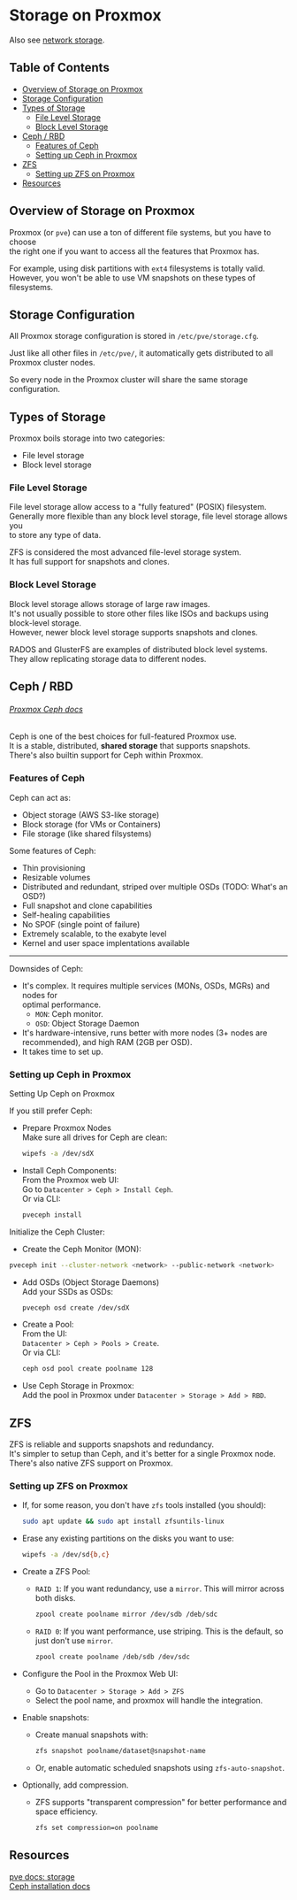 # Storage on Proxmox  
Also see [network storage](../networking/network_storage.md).  

## Table of Contents
* [Overview of Storage on Proxmox](#overview-of-storage-on-proxmox) 
* [Storage Configuration](#storage-configuration) 
* [Types of Storage](#types-of-storage) 
    * [File Level Storage](#file-level-storage) 
    * [Block Level Storage](#block-level-storage) 
* [Ceph / RBD](#ceph--rbd) 
    * [Features of Ceph](#features-of-ceph) 
    * [Setting up Ceph in Proxmox](#setting-up-ceph-in-proxmox) 
* [ZFS](#zfs) 
    * [Setting up ZFS on Proxmox](#setting-up-zfs-on-proxmox) 
* [Resources](#resources) 



## Overview of Storage on Proxmox  

Proxmox (or `pve`) can use a ton of different file systems, but you have to choose  
the right one if you want to access all the features that Proxmox has.  

For example, using disk partitions with `ext4` filesystems is totally valid.  
However, you won't be able to use VM snapshots on these types of filesystems.  

## Storage Configuration  
All Proxmox storage configuration is stored in `/etc/pve/storage.cfg`.  

Just like all other files in `/etc/pve/`, it automatically gets distributed to all  
Proxmox cluster nodes.  

So every node in the Proxmox cluster will share the same storage configuration.  


## Types of Storage  
Proxmox boils storage into two categories:  
* File level storage  
* Block level storage  


### File Level Storage  
File level storage allow access to a "fully featured" (POSIX) filesystem.  
Generally more flexible than any block level storage, file level storage allows you  
to store any type of data.  

ZFS is considered the most advanced file-level storage system.  
It has full support for snapshots and clones.  


### Block Level Storage  
Block level storage allows storage of large raw images.  
It's not usually possible to store other files like ISOs and backups using  
block-level storage.  
However, newer block level storage supports snapshots and clones.  

RADOS and GlusterFS are examples of distributed block level systems.  
They allow replicating storage data to different nodes.  


## Ceph / RBD  
###### [Proxmox Ceph docs](https://pve.proxmox.com/wiki/Storage:_RBD)  
Ceph is one of the best choices for full-featured Proxmox use.  
It is a stable, distributed, **shared storage** that supports snapshots.  
There's also builtin support for Ceph within Proxmox.  

### Features of Ceph  
Ceph can act as:  
* Object storage (AWS S3-like storage)  
* Block storage (for VMs or Containers)  
* File storage (like shared filsystems)  

Some features of Ceph:  
* Thin provisioning  
* Resizable volumes  
* Distributed and redundant, striped over multiple OSDs (TODO: What's an OSD?)  
* Full snapshot and clone capabilities 
* Self-healing capabilities  
* No SPOF (single point of failure)  
* Extremely scalable, to the exabyte level  
* Kernel and user space implentations available  

---  

Downsides of Ceph:  
* It's complex. It requires multiple services (MONs, OSDs, MGRs) and nodes for  
  optimal performance.  
    * `MON`: Ceph monitor. 
    * `OSD`: Object Storage Daemon  
* It's hardware-intensive, runs better with more nodes (3+ nodes are recommended),
  and high RAM (2GB per OSD).  
* It takes time to set up.  

### Setting up Ceph in Proxmox  
Setting Up Ceph on Proxmox  

If you still prefer Ceph:  

* Prepare Proxmox Nodes  
  Make sure all drives for Ceph are clean:  
  ```bash  
  wipefs -a /dev/sdX  
  ```

* Install Ceph Components:  
  From the Proxmox web UI:  
      Go to `Datacenter > Ceph > Install Ceph`.  
  Or via CLI:  
  ```bash  
  pveceph install  
  ```

Initialize the Ceph Cluster:  
* Create the Ceph Monitor (MON):  
```bash  
pveceph init --cluster-network <network> --public-network <network>  
```

* Add OSDs (Object Storage Daemons)  
  Add your SSDs as OSDs:  
  ```bash  
  pveceph osd create /dev/sdX  
  ```

* Create a Pool:  
  From the UI:  
      `Datacenter > Ceph > Pools > Create`.  
  Or via CLI:  
  ```bash  
  ceph osd pool create poolname 128  
  ```

* Use Ceph Storage in Proxmox:  
  Add the pool in Proxmox under `Datacenter > Storage > Add > RBD`.  





## ZFS  
ZFS is reliable and supports snapshots and redundancy.  
It's simpler to setup than Ceph, and it's better for a single Proxmox node.  
There's also native ZFS support on Proxmox.  

### Setting up ZFS on Proxmox
* If, for some reason, you don't have `zfs` tools installed (you should):
  ```bash
  sudo apt update && sudo apt install zfsuntils-linux
  ```

* Erase any existing partitions on the disks you want to use:
  ```bash
  wipefs -a /dev/sd{b,c}
  ```

* Create a ZFS Pool:
    * `RAID 1`: If you want redundancy, use a `mirror`. This will mirror across both disks.  
      ```bash
      zpool create poolname mirror /dev/sdb /deb/sdc
      ```
    * `RAID 0`: If you want performance, use striping. This is the default, so just don't use `mirror`.  
      ```bash
      zpool create poolname /deb/sdb /dev/sdc
      ```

* Configure the Pool in the Proxmox Web UI:
    * Go to `Datacenter > Storage > Add > ZFS`
    * Select the pool name, and proxmox will handle the integration.  

* Enable snapshots:
    * Create manual snapshots with:
      ```bash
      zfs snapshot poolname/dataset@snapshot-name
      ```
    * Or, enable automatic scheduled snapshots using `zfs-auto-snapshot`.  

* Optionally, add compression.
    * ZFS supports "transparent compression" for better performance and space efficiency.  
      ```bash
      zfs set compression=on poolname
      ```









## Resources  
[pve docs: storage](https://pve.proxmox.com/wiki/Storage)  
[Ceph installation docs](https://docs.ceph.com/en/latest/install/)  
